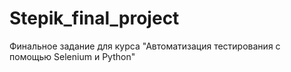 # Stepik_final_project
Финальное задание для курса "Автоматизация тестирования с помощью Selenium и Python"
